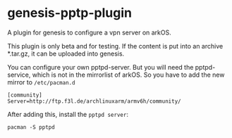 genesis-pptp-plugin
===================

A plugin for genesis to configure a vpn server on arkOS.

This plugin is only beta and for testing. If the content
is put into an archive *.tar.gz, it can be uploaded into
genesis.

You can configure your own pptpd-server. But you will need
the pptpd-service, which is not in the mirrorlist of arkOS.
So you have to add the new mirror to `/etc/pacman.d`

	[community]
	Server=http://ftp.f3l.de/archlinuxarm/armv6h/community/

After adding this, install the `pptpd server`:

	pacman -S pptpd

